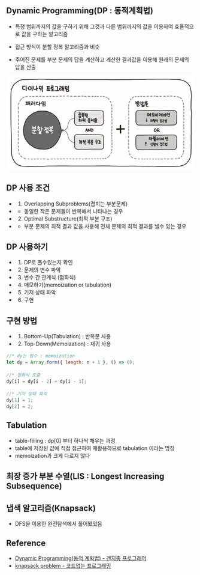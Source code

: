 ## Dynamic Programming(DP : 동적계획법)

- 특정 범위까지의 값을 구하기 위해 그것과 다른 범위까지의 값을 이용하여 효율적으로 값을 구하는 알고리즘

- 접근 방식이 분할 정복 알고리즘과 비슷

- 주어진 문제를 부분 문제의 답을 계산하고 계산한 결과값을 이용해 원래의 문제의 답을 산출

![dp](./dp.png)

## DP 사용 조건

- 1.  Overlapping Subproblems(겹치는 부분문제)
- - 동일한 작은 문제들이 반복해서 나타나는 경우
- 2.  Optimal Substructure(최적 부분 구조)
- - 부분 문제의 최적 결과 값을 사용해 전체 문제의 최적 결과를 낼수 있는 경우

## DP 사용하기

- 1. DP로 풀수있는지 확인
- 2. 문제의 변수 파악
- 3. 변수 간 관계식 (점화식)
- 4. 메모하기(memoization or tabulation)
- 5. 기저 상태 파악
- 6. 구현

## 구현 방법

- 1. Bottom-Up(Tabulation) : 반복문 사용
- 2. Top-Down(Memoization) : 재귀 사용

```js
//* dy는 필수 : memoization
let dy = Array.form({ length: n + 1 }, () => 0);

//* 점화식 도출
dy[i] = dy[i - 2] + dy[i - 1];

//* 기저 상태 파악
dy[1] = 1;
dy[2] = 2;
```

## Tabulation

- table-filling : dp[0] 부터 하나씩 채우는 과정
- table에 저장된 값에 직접 접근하여 재활용하므로 tabulation 이라는 명칭
- memoization과 크게 다르지 않다

## 최장 증가 부분 수열(LIS : Longest Increasing Subsequence)

## 냅색 알고리즘(Knapsack)

- DFS을 이용한 완전탐색에서 풀어봤었음

## Reference

- [Dynamic Programming(동적 계획법) - 겐지충 프로그래머](https://hongjw1938.tistory.com/47)
- [knapsack problem - 코드없는 프로그래밍](https://www.youtube.com/watch?v=rhda6lR5kyQ)
